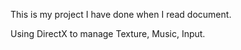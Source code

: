 This is my project I have done when I read document.

Using DirectX to manage Texture, Music, Input.

